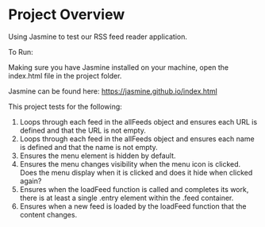 # Project Overview

Using Jasmine to test our RSS feed reader application.

To Run:

Making sure you have Jasmine installed on your machine, open the index.html file in the project folder.

Jasmine can be found here:
https://jasmine.github.io/index.html

This project tests for the following:

1. Loops through each feed in the allFeeds object and ensures each URL is defined and that the URL is not empty.
2. Loops through each feed in the allFeeds object and ensures each name is defined and that the name is not empty.
3. Ensures the menu element is hidden by default.
4. Ensures the menu changes visibility when the menu icon is clicked. Does the menu display when it is clicked and does it hide when clicked again?
5. Ensures when the loadFeed function is called and completes its work, there is at least a single .entry element within the .feed container.
6. Ensures when a new feed is loaded by the loadFeed function that the content changes.
